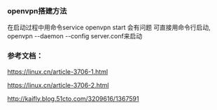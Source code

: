 ### openvpn搭建方法

在启动过程中用命令service openvpn start 会有问题
可直接用命令行启动, openvpn --daemon --config server.conf来启动


### 参考文档：

https://linux.cn/article-3706-1.html

https://linux.cn/article-3706-2.html

http://kaifly.blog.51cto.com/3209616/1367591
